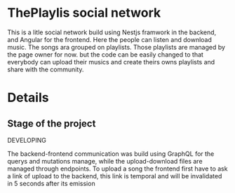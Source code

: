 # ThePlaylis social network
This is a litle social network build using Nestjs framwork in the backend, and Angular for the frontend.
Here the people can listen and download music.
The songs ara grouped on playlists. Those playlists are managed by the page owner for now. but the code can be easily changed to
that everybody can upload their musics and create theirs owns playlists and share with the community.

# Details
## Stage of the project
DEVELOPING

The backend-frontend communication was build using GraphQL for the querys and mutations manage, while the upload-download files are
managed through endpoints.
To upload a song the frontend first have to ask a link of upload to the backend, this link is temporal and will be
invalidated in 5 seconds after its emission
